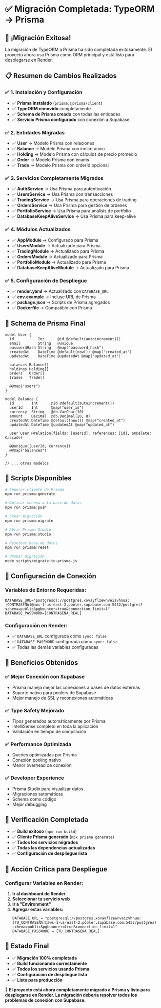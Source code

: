 # ✅ Migración Completada: TypeORM → Prisma

## 🎉 **¡Migración Exitosa!**

La migración de TypeORM a Prisma ha sido completada exitosamente. El proyecto ahora usa Prisma como ORM principal y está listo para desplegarse en Render.

## 📋 **Resumen de Cambios Realizados**

### ✅ **1. Instalación y Configuración**
- ✅ **Prisma instalado** (`prisma`, `@prisma/client`)
- ✅ **TypeORM removido** completamente
- ✅ **Schema de Prisma creado** con todas las entidades
- ✅ **Servicio Prisma configurado** con conexión a Supabase

### ✅ **2. Entidades Migradas**
- ✅ **User** → Modelo Prisma con relaciones
- ✅ **Balance** → Modelo Prisma con índice único
- ✅ **Holding** → Modelo Prisma con cálculos de precio promedio
- ✅ **Order** → Modelo Prisma con enums
- ✅ **Trade** → Modelo Prisma con orderId opcional

### ✅ **3. Servicios Completamente Migrados**
- ✅ **AuthService** → Usa Prisma para autenticación
- ✅ **UsersService** → Usa Prisma con transacciones
- ✅ **TradingService** → Usa Prisma para operaciones de trading
- ✅ **OrdersService** → Usa Prisma para gestión de órdenes
- ✅ **PortfolioService** → Usa Prisma para análisis de portfolio
- ✅ **DatabaseKeepAliveService** → Usa Prisma para keep-alive

### ✅ **4. Módulos Actualizados**
- ✅ **AppModule** → Configurado para Prisma
- ✅ **UsersModule** → Actualizado para Prisma
- ✅ **TradingModule** → Actualizado para Prisma
- ✅ **OrdersModule** → Actualizado para Prisma
- ✅ **PortfolioModule** → Actualizado para Prisma
- ✅ **DatabaseKeepAliveModule** → Actualizado para Prisma

### ✅ **5. Configuración de Despliegue**
- ✅ **render.yaml** → Actualizado con `DATABASE_URL`
- ✅ **env.example** → Incluye URL de Prisma
- ✅ **package.json** → Scripts de Prisma agregados
- ✅ **Dockerfile** → Compatible con Prisma

## 🔧 **Schema de Prisma Final**

```prisma
model User {
  id           Int      @id @default(autoincrement())
  email        String   @unique
  passwordHash String   @map("password_hash")
  createdAt    DateTime @default(now()) @map("created_at")
  updatedAt    DateTime @updatedAt @map("updated_at")

  balances Balance[]
  holdings Holding[]
  orders   Order[]
  trades   Trade[]

  @@map("users")
}

model Balance {
  id        Int      @id @default(autoincrement())
  userId    Int      @map("user_id")
  currency  String   @db.VarChar(10)
  amount    Decimal  @db.Decimal(20, 8)
  createdAt DateTime @default(now()) @map("created_at")
  updatedAt DateTime @updatedAt @map("updated_at")

  user User @relation(fields: [userId], references: [id], onDelete: Cascade)

  @@unique([userId, currency])
  @@map("balances")
}

// ... otros modelos
```

## 🚀 **Scripts Disponibles**

```bash
# Generar cliente de Prisma
npm run prisma:generate

# Aplicar schema a la base de datos
npm run prisma:push

# Crear migración
npm run prisma:migrate

# Abrir Prisma Studio
npm run prisma:studio

# Resetear base de datos
npm run prisma:reset

# Probar migración
node scripts/migrate-to-prisma.js
```

## 🔗 **Configuración de Conexión**

### **Variables de Entorno Requeridas:**
```env
DATABASE_URL="postgresql://postgres.xovayflzewnveizvhnua:[CONTRASEÑA]@aws-1-us-east-2.pooler.supabase.com:5432/postgres?schema=public&pgbouncer=true&connection_limit=1"
DATABASE_PASSWORD=[CONTRASEÑA_REAL]
```

### **Configuración en Render:**
- ✅ `DATABASE_URL` configurada como `sync: false`
- ✅ `DATABASE_PASSWORD` configurada como `sync: false`
- ✅ Todas las demás variables configuradas

## 🎯 **Beneficios Obtenidos**

### ✅ **Mejor Conexión con Supabase**
- Prisma maneja mejor las conexiones a bases de datos externas
- Soporte nativo para poolers de Supabase
- Mejor manejo de SSL y reconexiones automáticas

### ✅ **Type Safety Mejorado**
- Tipos generados automáticamente por Prisma
- IntelliSense completo en toda la aplicación
- Validación en tiempo de compilación

### ✅ **Performance Optimizada**
- Queries optimizadas por Prisma
- Conexión pooling nativo
- Menor overhead de conexión

### ✅ **Developer Experience**
- Prisma Studio para visualizar datos
- Migraciones automáticas
- Schema como código
- Mejor debugging

## 🧪 **Verificación Completada**

- ✅ **Build exitoso** (`npm run build`)
- ✅ **Cliente Prisma generado** (`npx prisma generate`)
- ✅ **Todos los servicios migrados**
- ✅ **Todas las dependencias actualizadas**
- ✅ **Configuración de despliegue lista**

## 🚨 **Acción Crítica para Despliegue**

### **Configurar Variables en Render:**

1. **Ir al dashboard de Render**
2. **Seleccionar tu servicio web**
3. **Ir a "Environment"**
4. **Agregar estas variables:**
   ```
   DATABASE_URL = "postgresql://postgres.xovayflzewnveizvhnua:[TU_CONTRASEÑA]@aws-1-us-east-2.pooler.supabase.com:5432/postgres?schema=public&pgbouncer=true&connection_limit=1"
   DATABASE_PASSWORD = [TU_CONTRASEÑA_REAL]
   ```

## 🎉 **Estado Final**

- ✅ **Migración 100% completada**
- ✅ **Build funcionando correctamente**
- ✅ **Todos los servicios usando Prisma**
- ✅ **Configuración de despliegue lista**
- ✅ **Listo para producción**

**🚀 El proyecto está ahora completamente migrado a Prisma y listo para desplegarse en Render. La migración debería resolver todos los problemas de conexión con Supabase.**
